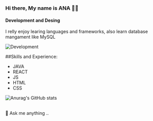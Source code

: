 ### Hi there, My name is ANA 🫳🏻
#### Development and Desing
I relly enjoy learing languages and frameworks, also learn database mangament like MySQL 

![Development](https://github.githubassets.com/assets/thumbnail-31b2a20df6fc.png)

##Skills and Experience:
- JAVA 
- REACT
- JS 
- HTML 
- CSS 


![Anurag's GitHub stats](https://github-readme-stats.vercel.app/api?username=anaDevlol&theme=flag-india&show_icons=true)

</br>   💬 Ask me anything ..

<!--
**anaDevlol/AnaDevlol** is a ✨ _special_ ✨ repository because its `README.md` (this file) appears on your GitHub profile.

Here are some ideas to get you started:

- 🔭 I’m currently working on ...
- 🌱 I’m currently learning ...
- 👯 I’m looking to collaborate on ...
- 🤔 I’m looking for help with ...
- 💬 Ask me about ...
- 📫 How to reach me: ...
- 😄 Pronouns: ...
- ⚡ Fun fact: ...🦧
-->
